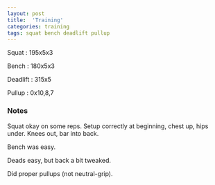 ```yaml
---
layout: post
title:  'Training'
categories: training
tags: squat bench deadlift pullup 
---
```


Squat   :   195x5x3

Bench   :   180x5x3

Deadlift    :   315x5

Pullup  :   0x10,8,7

### Notes

Squat okay on some reps. Setup correctly at beginning, chest up, hips under. Knees out,
bar into back.

Bench was easy.

Deads easy, but back a bit tweaked.

Did proper pullups (not neutral-grip).
